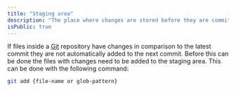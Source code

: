 ```yaml
---
title: "Staging area"
description: "The place where changes are stored before they are committed"
isPublic: true
---
```


If files inside a [Git](git) repository have changes in comparison to the
latest commit they are not automatically added to the next commit. Before this
can be done the files with changes need to be added to the staging area. This
can be done with the following command:

```sh
git add {file-name or glob-pattern}
```

